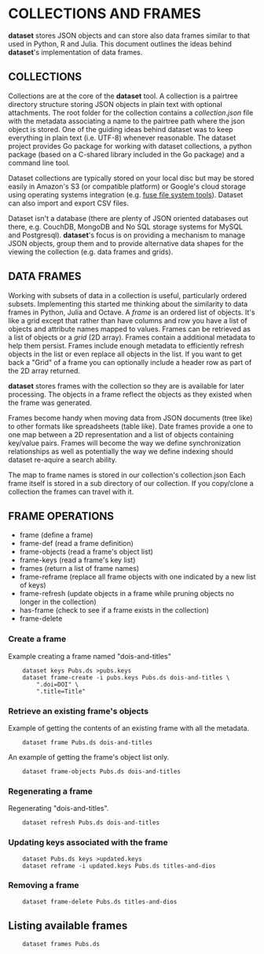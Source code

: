 COLLECTIONS AND FRAMES
======================

__dataset__ stores JSON objects and can store also data frames similar to
that used in Python, R and Julia. This document outlines the ideas
behind __dataset__\'s implementation of data frames.

COLLECTIONS
-----------

Collections are at the core of the __dataset__ tool. A collection is a
pairtree directory structure storing JSON objects in plain text with
optional attachments. The root folder for the collection contains a
*collection.json* file with the metadata associating a name to the
pairtree path where the json object is stored. One of the guiding ideas
behind dataset was to keep everything in plain text (i.e. UTF-8)
whenever reasonable. The dataset project provides Go package for working
with dataset collections, a python package (based on a C-shared library
included in the Go package) and a command line tool.

Dataset collections are typically stored on your local disc but may be
stored easily in Amazon\'s S3 (or compatible platform) or Google\'s
cloud storage using operating systems integration (e.g. [fuse file
system tools](https://en.wikipedia.org/wiki/Filesystem_in_Userspace)).
Dataset can also import and export CSV files.

Dataset isn\'t a database (there are plenty of JSON oriented databases
out there, e.g. CouchDB, MongoDB and No SQL storage systems for MySQL
and Postgresql). __dataset__\'s focus is on providing a mechanism to
manage JSON objects, group them and to provide alternative data shapes
for the viewing the collection (e.g. data frames and grids).

DATA FRAMES
-----------

Working with subsets of data in a collection is useful, particularly
ordered subsets. Implementing this started me thinking about the
similarity to data frames in Python, Julia and Octave. A *frame* is an
ordered list of objects. It\'s like a grid except that rather than have
columns and row you have a list of objects and attribute names mapped to
values. Frames can be retrieved as a list of objects or a *grid* (2D
array). Frames contain a additional metadata to help them persist.
Frames include enough metadata to efficiently refresh objects in the
list or even replace all objects in the list. If you want to get back a
\"Grid\" of a frame you can optionally include a header row as part of
the 2D array returned.

__dataset__ stores frames with the collection so they are is available for
later processing. The objects in a frame reflect the objects as they
existed when the frame was generated.

Frames become handy when moving data from JSON documents (tree like) to
other formats like spreadsheets (table like). Date frames provide a one
to one map between a 2D representation and a list of objects containing
key/value pairs. Frames will become the way we define synchronization
relationships as well as potentially the way we define indexing should
dataset re-aquire a search ability.

The map to frame names is stored in our collection\'s collection.json
Each frame itself is stored in a sub directory of our collection. If you
copy/clone a collection the frames can travel with it.

FRAME OPERATIONS
----------------

-   frame (define a frame)
-   frame-def (read a frame definition)
-   frame-objects (read a frame's object list)
-   frame-keys (read a frame's key list)
-   frames (return a list of frame names)
-   frame-reframe (replace all frame objects with one indicated by a new list of keys)
-   frame-refresh (update objects in a frame while pruning objects no longer
    in the collection)
-   has-frame (check to see if a frame exists in the collection)
-   frame-delete


### Create a frame

Example creating a frame named \"dois-and-titles\"

```shell
    dataset keys Pubs.ds >pubs.keys
    dataset frame-create -i pubs.keys Pubs.ds dois-and-titles \
        ".doi=DOI" \
        ".title=Title"
```

### Retrieve an existing frame's objects

Example of getting the contents of an existing frame with all the
metadata.

```shell
    dataset frame Pubs.ds dois-and-titles
```

An example of getting the frame\'s object list only.

```shell
    dataset frame-objects Pubs.ds dois-and-titles
```

### Regenerating a frame

Regenerating \"dois-and-titles\".

```shell
    dataset refresh Pubs.ds dois-and-titles
```

### Updating keys associated with the frame

```shell
    dataset Pubs.ds keys >updated.keys
    dataset reframe -i updated.keys Pubs.ds titles-and-dios
```

### Removing a frame

```shell
    dataset frame-delete Pubs.ds titles-and-dios
```

Listing available frames
------------------------

```shell
    dataset frames Pubs.ds
```

